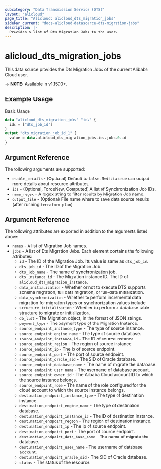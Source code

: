 ```yaml
---
subcategory: "Data Transmission Service (DTS)"
layout: "alicloud"
page_title: "Alicloud: alicloud_dts_migration_jobs"
sidebar_current: "docs-alicloud-datasource-dts-migration-jobs"
description: |-
  Provides a list of Dts Migration Jobs to the user.
---
```


# alicloud\_dts\_migration\_jobs

This data source provides the Dts Migration Jobs of the current Alibaba Cloud user.

-> **NOTE:** Available in v1.157.0+.

## Example Usage

Basic Usage

```terraform
data "alicloud_dts_migration_jobs" "ids" {
  ids = ["dts_job_id"]
}
output "dts_migration_job_id_1" {
  value = data.alicloud_dts_migration_jobs.ids.jobs.0.id
}
```

## Argument Reference

The following arguments are supported:

* `enable_details` - (Optional) Default to `false`. Set it to `true` can output more details about resource attributes.
* `ids` - (Optional, ForceNew, Computed)  A list of Synchronization Job IDs.
* `name_regex` - A regex string to filter results by Migration Job name.
* `output_file` - (Optional) File name where to save data source results (after running `terraform plan`).

## Argument Reference

The following attributes are exported in addition to the arguments listed above:

* `names` - A list of Migration Job names.
* `jobs` - A list of Dts Migration Jobs. Each element contains the following attributes:
    * `id` - The ID of the Migration Job. Its value is same as `dts_job_id`.
    * `dts_job_id` - The ID of the Migration Job.
    * `dts_job_name` - The name of synchronization job.
    * `dts_instance_id` - The Migration instance ID. The ID of `alicloud_dts_migration_instance`.
    * `data_initialization` - Whether or not to execute DTS supports schema migration, full data migration, or full-data initialization.
    * `data_synchronization` - Whether to perform incremental data migration for migration types or synchronization values include:
    * `structure_initialization` - Whether to perform a database table structure to migrate or initialization.
    * `db_list` - The Migration object, in the format of JSON strings.
    * `payment_type` - The payment type of the Migration Instance. 
    * `source_endpoint_instance_type` - The type of source instance.
    * `source_endpoint_engine_name` - The type of source database. 
    * `source_endpoint_instance_id` - The ID of source instance.
    * `source_endpoint_region` - The region of source instance.
    * `source_endpoint_ip` - The ip of source endpoint.
    * `source_endpoint_port` - The port of source endpoint.
    * `source_endpoint_oracle_sid` - The SID of Oracle database.
    * `source_endpoint_database_name` - The name of migrate the database.
    * `source_endpoint_user_name` - The username of database account.
    * `source_endpoint_owner_id` - The Alibaba Cloud account ID to which the source instance belongs.
    * `source_endpoint_role` - The name of the role configured for the cloud account to which the source instance belongs.
    * `destination_endpoint_instance_type` - The type of destination instance. 
    * `destination_endpoint_engine_name` - The type of destination database. 
    * `destination_endpoint_instance_id` - The ID of destination instance.
    * `destination_endpoint_region` - The region of destination instance.
    * `destination_endpoint_ip` - The ip of source endpoint.
    * `destination_endpoint_port` - The port of source endpoint.
    * `destination_endpoint_data_base_name` - The name of migrate the database.
    * `destination_endpoint_user_name` - The username of database account.
    * `destination_endpoint_oracle_sid` - The SID of Oracle database.
    * `status` - The status of the resource. 